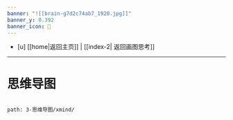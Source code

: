 ```yaml
---
banner: "![[brain-g7d2c74ab7_1920.jpg]]"
banner_y: 0.392
banner_icon: 👠
---
```


- [u]	[[home|返回主页]] | [[index-2| 返回画图思考]]

---


# 思维导图

```query

path: 3-思维导图/xmind/

```
